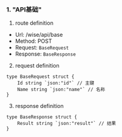 ### 1. "API基础"

1. route definition

- Url: /wise/api/base
- Method: POST
- Request: `BaseRequest`
- Response: `BaseResponse`

2. request definition



```golang
type BaseRequest struct {
	Id string `json:"id"` // 主键
	Name string `json:"name"` // 名称
}
```


3. response definition



```golang
type BaseResponse struct {
	Result string `json:"result"` // 结果
}
```


